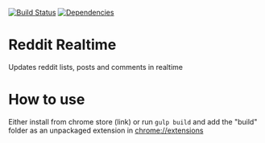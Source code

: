 [![Build Status](https://travis-ci.org/joarwilk/reddit-realtime.svg)](https://travis-ci.org/joarwilk/reddit-realtime) [![Dependencies](https://david-dm.org/joarwilk/reddit-realtime.svg)](https://david-dm.org/joarwilk/reddit-realtime)

# Reddit Realtime
Updates reddit lists, posts and comments in realtime

# How to use
Either install from chrome store (link) or run `gulp build` and add the "build" folder as an unpackaged extension in [chrome://extensions](chrome://extensions)